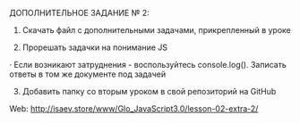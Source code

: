 ДОПОЛНИТЕЛЬНОЕ ЗАДАНИЕ № 2:

1) Скачать файл с дополнительными задачами, прикрепленный в уроке

2) Прорешать задачки на понимание JS

·        Если возникают затруднения - воспользуйтесь console.log().  Записать ответы в том же документе под задачей


3) Добавить папку со вторым уроком в свой репозиторий на GitHub

Web: http://isaev.store/www/Glo_JavaScript3.0/lesson-02-extra-2/
